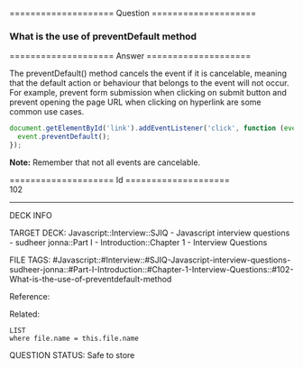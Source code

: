 ==================== Question ====================  

### What is the use of preventDefault method  

==================== Answer ====================  

The preventDefault() method cancels the event if it is cancelable, meaning that
the default action or behaviour that belongs to the event will not occur. For
example, prevent form submission when clicking on submit button and prevent
opening the page URL when clicking on hyperlink are some common use cases.

```javascript
document.getElementById('link').addEventListener('click', function (event) {
  event.preventDefault();
});
```

**Note:** Remember that not all events are cancelable.

==================== Id ====================  
102

---

DECK INFO

TARGET DECK: Javascript::Interview::SJIQ - Javascript interview questions - sudheer jonna::Part I - Introduction::Chapter 1 - Interview Questions

FILE TAGS: #Javascript::#Interview::#SJIQ-Javascript-interview-questions-sudheer-jonna::#Part-I-Introduction::#Chapter-1-Interview-Questions::#102-What-is-the-use-of-preventdefault-method

Reference:

Related:

```dataview
LIST
where file.name = this.file.name
```

QUESTION STATUS: Safe to store
